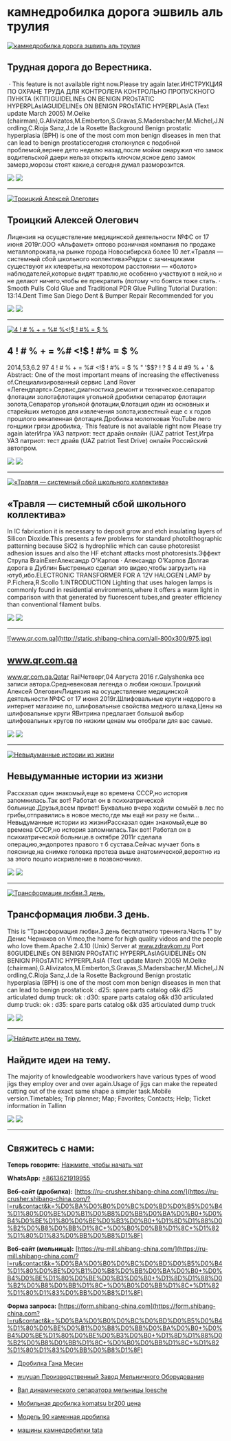 # камнедробилка дорога эшвиль аль трулия

<a href="https://swt.shibang-china.com/?l=ru&img&k=%D0%BA%D0%B0%D0%BC%D0%BD%D0%B5%D0%B4%D1%80%D0%BE%D0%B1%D0%B8%D0%BB%D0%BA%D0%B0+%D0%B4%D0%BE%D1%80%D0%BE%D0%B3%D0%B0+%D1%8D%D1%88%D0%B2%D0%B8%D0%BB%D1%8C+%D0%B0%D0%BB%D1%8C+%D1%82%D1%80%D1%83%D0%BB%D0%B8%D1%8F" target="_blank">![камнедробилка дорога эшвиль аль трулия](http://static.shibang-china.com/all-800x300/634.jpg)</a>

## Трудная дорога до Верестника.
&nbsp;&#0183;&#32;This feature is not available right now.Please try again later.ИНСТРУКЦИЯ ПО ОХРАНЕ ТРУДА ДЛЯ КОНТРОЛЕРА КОНТРОЛЬНО ПРОПУСКНОГО ПУНКТА (КПП)GUIDELINEs ON BENIGN PROsTATIC HYPERPLAsIAGUIDELINEs ON BENIGN PROsTATIC HYPERPLAsIA (Text update March 2005) M.Oelke (chairman),G.Alivizatos,M.Emberton,S.Gravas,S.Madersbacher,M.Michel,J.Nordling,C.Rioja Sanz,J.de la Rosette Background Benign prostatic hyperplasia (BPH) is one of the most com mon benign diseases in men that can lead to benign prostaticсегодня столкнулся с подобной проблемой,вернее дето неделю назад,после мойки онаружил что замок водительской даери нельзя открыть ключом,ясное дело замок замерз,морозы стоят какие,а сегодня думал разморозится.


<a href="https://whatsapp.shibangsoft.com/WhatsApp.php" target="_blank" title="WhatsApp">![](http://static.shibang-china.com/icon/whatsapp.png)</a> <a href="https://swt.shibang-china.com/?l=ru&icon&k=%D0%BA%D0%B0%D0%BC%D0%BD%D0%B5%D0%B4%D1%80%D0%BE%D0%B1%D0%B8%D0%BB%D0%BA%D0%B0+%D0%B4%D0%BE%D1%80%D0%BE%D0%B3%D0%B0+%D1%8D%D1%88%D0%B2%D0%B8%D0%BB%D1%8C+%D0%B0%D0%BB%D1%8C+%D1%82%D1%80%D1%83%D0%BB%D0%B8%D1%8F" target="_blank">![](http://static.shibang-china.com/icon/chat-ru.png)</a>

---

<a href="https://swt.shibang-china.com/?l=ru&img&k=%D0%BA%D0%B0%D0%BC%D0%BD%D0%B5%D0%B4%D1%80%D0%BE%D0%B1%D0%B8%D0%BB%D0%BA%D0%B0+%D0%B4%D0%BE%D1%80%D0%BE%D0%B3%D0%B0+%D1%8D%D1%88%D0%B2%D0%B8%D0%BB%D1%8C+%D0%B0%D0%BB%D1%8C+%D1%82%D1%80%D1%83%D0%BB%D0%B8%D1%8F" target="_blank">![Троицкий Алексей Олегович](http://static.shibang-china.com/all-800x300/41.jpg)</a>

## Троицкий Алексей Олегович
Лицензия на осуществление медицинской деятельности №ФС от 17 июня 2019г.ООО &#171;Альфамет&#187; оптово розничная компания по продаже металлопроката,на рынке города Новосибирска более 10 лет.&#171;Травля — системный сбой школьного коллектива&#187;Рядом с зачинщиками существуют их клевреты,на некотором расстоянии — &#171;болото&#187; наблюдателей,которые видят травлю,не особенно участвуют в ней,но и не делают ничего,чтобы ее прекратить (потому что боятся тоже стать.&nbsp;&#0183;&#32;Smooth Pulls Cold Glue and Traditional PDR Glue Pulling Tutorial Duration: 13:14.Dent Time San Diego Dent &amp; Bumper Repair Recommended for you


<a href="https://whatsapp.shibangsoft.com/WhatsApp.php" target="_blank" title="WhatsApp">![](http://static.shibang-china.com/icon/whatsapp.png)</a> <a href="https://swt.shibang-china.com/?l=ru&icon&k=%D0%BA%D0%B0%D0%BC%D0%BD%D0%B5%D0%B4%D1%80%D0%BE%D0%B1%D0%B8%D0%BB%D0%BA%D0%B0+%D0%B4%D0%BE%D1%80%D0%BE%D0%B3%D0%B0+%D1%8D%D1%88%D0%B2%D0%B8%D0%BB%D1%8C+%D0%B0%D0%BB%D1%8C+%D1%82%D1%80%D1%83%D0%BB%D0%B8%D1%8F" target="_blank">![](http://static.shibang-china.com/icon/chat-ru.png)</a>

---

<a href="https://swt.shibang-china.com/?l=ru&img&k=%D0%BA%D0%B0%D0%BC%D0%BD%D0%B5%D0%B4%D1%80%D0%BE%D0%B1%D0%B8%D0%BB%D0%BA%D0%B0+%D0%B4%D0%BE%D1%80%D0%BE%D0%B3%D0%B0+%D1%8D%D1%88%D0%B2%D0%B8%D0%BB%D1%8C+%D0%B0%D0%BB%D1%8C+%D1%82%D1%80%D1%83%D0%BB%D0%B8%D1%8F" target="_blank">![4 ! # % + = %# $%$&lt;!$ ! #% = $ %](http://static.shibang-china.com/all-800x300/1127.jpg)</a>

## 4 ! # % + = %# $%$&lt;!$ ! #% = $ %
2014,53,6.2 97 4 ! # % + = %# $%$&lt;!$ ! #% = $ % &quot; '$$? ! ? $ 4 # #9 % + ' &amp; Abstract: One of the most important means of increasing the effectiveness of.Специализированный сервис Land Rover &#171;Легендпартс&#187;.Сервис,диагностика,ремонт и техническое.сепаратор флотации золотафлотация угольной дробилки сепаратор флотации золота,Сепаратор угольной флотации,Флотация один из основных и старейших методов для извлечения золота,известный еще с х годов прошлого векапенная флотация.Дробилка молотковая YouTube лего гонщики грязи дробилка,&#183; This feature is not available right now Please try again laterИгра УАЗ патриот: тест драйв онлайн (UAZ patriot Test,Игра УАЗ патриот: тест драйв (UAZ patriot Test Drive) онлайн Российский автопром.


<a href="https://whatsapp.shibangsoft.com/WhatsApp.php" target="_blank" title="WhatsApp">![](http://static.shibang-china.com/icon/whatsapp.png)</a> <a href="https://swt.shibang-china.com/?l=ru&icon&k=%D0%BA%D0%B0%D0%BC%D0%BD%D0%B5%D0%B4%D1%80%D0%BE%D0%B1%D0%B8%D0%BB%D0%BA%D0%B0+%D0%B4%D0%BE%D1%80%D0%BE%D0%B3%D0%B0+%D1%8D%D1%88%D0%B2%D0%B8%D0%BB%D1%8C+%D0%B0%D0%BB%D1%8C+%D1%82%D1%80%D1%83%D0%BB%D0%B8%D1%8F" target="_blank">![](http://static.shibang-china.com/icon/chat-ru.png)</a>

---

<a href="https://swt.shibang-china.com/?l=ru&img&k=%D0%BA%D0%B0%D0%BC%D0%BD%D0%B5%D0%B4%D1%80%D0%BE%D0%B1%D0%B8%D0%BB%D0%BA%D0%B0+%D0%B4%D0%BE%D1%80%D0%BE%D0%B3%D0%B0+%D1%8D%D1%88%D0%B2%D0%B8%D0%BB%D1%8C+%D0%B0%D0%BB%D1%8C+%D1%82%D1%80%D1%83%D0%BB%D0%B8%D1%8F" target="_blank">![&#171;Травля — системный сбой школьного коллектива&#187;](http://static.shibang-china.com/all-800x300/1279.jpg)</a>

## &#171;Травля — системный сбой школьного коллектива&#187;
In IC fabrication it is necessary to deposit grow and etch insulating layers of Silicon Dioxide.This presents a few problems for standard photolithographic patterning because SiO2 is hydrophilic which can cause photoresist adhesion issues and also the HF etchant attacks most photoresists.Эффект Струпа BrainExerАлександр О'Карпов&nbsp;&#0183;&#32;Александр О'Карпов Долгая дорога в Дублин Быстренько сделал это видео,чтобы загрузить на ютуб,ибо.ELECTRONIC TRANSFORMER FOR A 12V HALOGEN LAMP by P.Fichera,R.Scollo 1.INTRODUCTION Lighting that uses halogen lamps is commonly found in residential environments,where it offers a warm light in comparison with that generated by fluorescent tubes,and greater efficiency than conventional filament bulbs.


<a href="https://whatsapp.shibangsoft.com/WhatsApp.php" target="_blank" title="WhatsApp">![](http://static.shibang-china.com/icon/whatsapp.png)</a> <a href="https://swt.shibang-china.com/?l=ru&icon&k=%D0%BA%D0%B0%D0%BC%D0%BD%D0%B5%D0%B4%D1%80%D0%BE%D0%B1%D0%B8%D0%BB%D0%BA%D0%B0+%D0%B4%D0%BE%D1%80%D0%BE%D0%B3%D0%B0+%D1%8D%D1%88%D0%B2%D0%B8%D0%BB%D1%8C+%D0%B0%D0%BB%D1%8C+%D1%82%D1%80%D1%83%D0%BB%D0%B8%D1%8F" target="_blank">![](http://static.shibang-china.com/icon/chat-ru.png)</a>

---

<a href="https://swt.shibang-china.com/?l=ru&img&k=%D0%BA%D0%B0%D0%BC%D0%BD%D0%B5%D0%B4%D1%80%D0%BE%D0%B1%D0%B8%D0%BB%D0%BA%D0%B0+%D0%B4%D0%BE%D1%80%D0%BE%D0%B3%D0%B0+%D1%8D%D1%88%D0%B2%D0%B8%D0%BB%D1%8C+%D0%B0%D0%BB%D1%8C+%D1%82%D1%80%D1%83%D0%BB%D0%B8%D1%8F" target="_blank">![www.qr.com.qa](http://static.shibang-china.com/all-800x300/975.jpg)</a>

## www.qr.com.qa
www.qr.com.qa.Qatar RailЧетверг,04 Августа 2016 г.Galyshenka все записи автора.Средневековая легенда о любви юноши.Троицкий Алексей ОлеговичЛицензия на осуществление медицинской деятельности №ФС от 17 июня 2019г.Шлифовальные круги недорого в интернет магазине по, шлифовальные свойства медного шлака,Цены на шлифовальные круги ЯВитрина предлагает большой выбор шлифовальных кругов по низким ценам мы отобрали для вас самые.


<a href="https://whatsapp.shibangsoft.com/WhatsApp.php" target="_blank" title="WhatsApp">![](http://static.shibang-china.com/icon/whatsapp.png)</a> <a href="https://swt.shibang-china.com/?l=ru&icon&k=%D0%BA%D0%B0%D0%BC%D0%BD%D0%B5%D0%B4%D1%80%D0%BE%D0%B1%D0%B8%D0%BB%D0%BA%D0%B0+%D0%B4%D0%BE%D1%80%D0%BE%D0%B3%D0%B0+%D1%8D%D1%88%D0%B2%D0%B8%D0%BB%D1%8C+%D0%B0%D0%BB%D1%8C+%D1%82%D1%80%D1%83%D0%BB%D0%B8%D1%8F" target="_blank">![](http://static.shibang-china.com/icon/chat-ru.png)</a>

---

<a href="https://swt.shibang-china.com/?l=ru&img&k=%D0%BA%D0%B0%D0%BC%D0%BD%D0%B5%D0%B4%D1%80%D0%BE%D0%B1%D0%B8%D0%BB%D0%BA%D0%B0+%D0%B4%D0%BE%D1%80%D0%BE%D0%B3%D0%B0+%D1%8D%D1%88%D0%B2%D0%B8%D0%BB%D1%8C+%D0%B0%D0%BB%D1%8C+%D1%82%D1%80%D1%83%D0%BB%D0%B8%D1%8F" target="_blank">![Невыдуманные истории из жизни](http://static.shibang-china.com/all-800x300/1295.jpg)</a>

## Невыдуманные истории из жизни
Рассказал один знакомый,еще во времена СССР,но история запомнилась.Так вот! Работал он в психиатрической больнице.Друзья,всем привет! Буквально вчера ходили семьёй в лес по грибы,отправились в новое место,где мы ещё ни разу не были…Невыдуманные истории из жизниРассказал один знакомый,еще во времена СССР,но история запомнилась.Так вот! Работал он в психиатрической больнице.в октябре 2011г сделала операцию,эндопротез правого т б сустава.Сейчас мучает боль в пояснице,на снимке головка протеза выше анатомической,вероятно из за этого пошло искривление в позвоночнике.


<a href="https://whatsapp.shibangsoft.com/WhatsApp.php" target="_blank" title="WhatsApp">![](http://static.shibang-china.com/icon/whatsapp.png)</a> <a href="https://swt.shibang-china.com/?l=ru&icon&k=%D0%BA%D0%B0%D0%BC%D0%BD%D0%B5%D0%B4%D1%80%D0%BE%D0%B1%D0%B8%D0%BB%D0%BA%D0%B0+%D0%B4%D0%BE%D1%80%D0%BE%D0%B3%D0%B0+%D1%8D%D1%88%D0%B2%D0%B8%D0%BB%D1%8C+%D0%B0%D0%BB%D1%8C+%D1%82%D1%80%D1%83%D0%BB%D0%B8%D1%8F" target="_blank">![](http://static.shibang-china.com/icon/chat-ru.png)</a>

---

<a href="https://swt.shibang-china.com/?l=ru&img&k=%D0%BA%D0%B0%D0%BC%D0%BD%D0%B5%D0%B4%D1%80%D0%BE%D0%B1%D0%B8%D0%BB%D0%BA%D0%B0+%D0%B4%D0%BE%D1%80%D0%BE%D0%B3%D0%B0+%D1%8D%D1%88%D0%B2%D0%B8%D0%BB%D1%8C+%D0%B0%D0%BB%D1%8C+%D1%82%D1%80%D1%83%D0%BB%D0%B8%D1%8F" target="_blank">![Трансформация любви.3 день.](http://static.shibang-china.com/all-800x300/306.jpg)</a>

## Трансформация любви.3 день.
This is &quot;Трансформация любви.3 день бесплатного тренинга.Часть 1&quot; by Денис Чернаков on Vimeo,the home for high quality videos and the people who love them.Apache 2.4.10 (Unix) Server at www.zdravkom.ru Port 80GUIDELINEs ON BENIGN PROsTATIC HYPERPLAsIAGUIDELINEs ON BENIGN PROsTATIC HYPERPLAsIA (Text update March 2005) M.Oelke (chairman),G.Alivizatos,M.Emberton,S.Gravas,S.Madersbacher,M.Michel,J.Nordling,C.Rioja Sanz,J.de la Rosette Background Benign prostatic hyperplasia (BPH) is one of the most com mon benign diseases in men that can lead to benign prostaticok : d25: spare parts catalog o&amp;k d25 articulated dump truck: ok : d30: spare parts catalog o&amp;k d30 articulated dump truck: ok : d35: spare parts catalog o&amp;k d35 articulated dump truck


<a href="https://whatsapp.shibangsoft.com/WhatsApp.php" target="_blank" title="WhatsApp">![](http://static.shibang-china.com/icon/whatsapp.png)</a> <a href="https://swt.shibang-china.com/?l=ru&icon&k=%D0%BA%D0%B0%D0%BC%D0%BD%D0%B5%D0%B4%D1%80%D0%BE%D0%B1%D0%B8%D0%BB%D0%BA%D0%B0+%D0%B4%D0%BE%D1%80%D0%BE%D0%B3%D0%B0+%D1%8D%D1%88%D0%B2%D0%B8%D0%BB%D1%8C+%D0%B0%D0%BB%D1%8C+%D1%82%D1%80%D1%83%D0%BB%D0%B8%D1%8F" target="_blank">![](http://static.shibang-china.com/icon/chat-ru.png)</a>

---

<a href="https://swt.shibang-china.com/?l=ru&img&k=%D0%BA%D0%B0%D0%BC%D0%BD%D0%B5%D0%B4%D1%80%D0%BE%D0%B1%D0%B8%D0%BB%D0%BA%D0%B0+%D0%B4%D0%BE%D1%80%D0%BE%D0%B3%D0%B0+%D1%8D%D1%88%D0%B2%D0%B8%D0%BB%D1%8C+%D0%B0%D0%BB%D1%8C+%D1%82%D1%80%D1%83%D0%BB%D0%B8%D1%8F" target="_blank">![Найдите идеи на тему.](http://static.shibang-china.com/all-800x300/128.jpg)</a>

## Найдите идеи на тему.
The majority of knowledgeable woodworkers have various types of wood jigs they employ over and over again.Usage of jigs can make the repeated cutting out of the exact same shape a simpler task.Mobile version.Timetables; Trip planner; Map; Favorites; Contacts; Help; Ticket information in Tallinn

<a href="https://whatsapp.shibangsoft.com/WhatsApp.php" target="_blank" title="WhatsApp">![](http://static.shibang-china.com/icon/whatsapp.png)</a> <a href="https://swt.shibang-china.com/?l=ru&icon&k=%D0%BA%D0%B0%D0%BC%D0%BD%D0%B5%D0%B4%D1%80%D0%BE%D0%B1%D0%B8%D0%BB%D0%BA%D0%B0+%D0%B4%D0%BE%D1%80%D0%BE%D0%B3%D0%B0+%D1%8D%D1%88%D0%B2%D0%B8%D0%BB%D1%8C+%D0%B0%D0%BB%D1%8C+%D1%82%D1%80%D1%83%D0%BB%D0%B8%D1%8F" target="_blank">![](http://static.shibang-china.com/icon/chat-ru.png)</a>

---
## Свяжитесь с нами:

**Теперь говорите:** [Нажмите, чтобы начать чат](https://swt.shibang-china.com?l=ru&contact&k=%D0%BA%D0%B0%D0%BC%D0%BD%D0%B5%D0%B4%D1%80%D0%BE%D0%B1%D0%B8%D0%BB%D0%BA%D0%B0+%D0%B4%D0%BE%D1%80%D0%BE%D0%B3%D0%B0+%D1%8D%D1%88%D0%B2%D0%B8%D0%BB%D1%8C+%D0%B0%D0%BB%D1%8C+%D1%82%D1%80%D1%83%D0%BB%D0%B8%D1%8F)

**WhatsApp:**  [+8613621919955](https://whatsapp.shibangsoft.com/WhatsApp.php)

**Веб-сайт (дробилка):** [https://ru-crusher.shibang-china.com/](https://ru-crusher.shibang-china.com/?l=ru&contact&k=%D0%BA%D0%B0%D0%BC%D0%BD%D0%B5%D0%B4%D1%80%D0%BE%D0%B1%D0%B8%D0%BB%D0%BA%D0%B0+%D0%B4%D0%BE%D1%80%D0%BE%D0%B3%D0%B0+%D1%8D%D1%88%D0%B2%D0%B8%D0%BB%D1%8C+%D0%B0%D0%BB%D1%8C+%D1%82%D1%80%D1%83%D0%BB%D0%B8%D1%8F)

**Веб-сайт (мельница):** [https://ru-mill.shibang-china.com/](https://ru-mill.shibang-china.com/?l=ru&contact&k=%D0%BA%D0%B0%D0%BC%D0%BD%D0%B5%D0%B4%D1%80%D0%BE%D0%B1%D0%B8%D0%BB%D0%BA%D0%B0+%D0%B4%D0%BE%D1%80%D0%BE%D0%B3%D0%B0+%D1%8D%D1%88%D0%B2%D0%B8%D0%BB%D1%8C+%D0%B0%D0%BB%D1%8C+%D1%82%D1%80%D1%83%D0%BB%D0%B8%D1%8F)

**Форма запроса:** [https://form.shibang-china.com](https://form.shibang-china.com?l=ru&contact&k=%D0%BA%D0%B0%D0%BC%D0%BD%D0%B5%D0%B4%D1%80%D0%BE%D0%B1%D0%B8%D0%BB%D0%BA%D0%B0+%D0%B4%D0%BE%D1%80%D0%BE%D0%B3%D0%B0+%D1%8D%D1%88%D0%B2%D0%B8%D0%BB%D1%8C+%D0%B0%D0%BB%D1%8C+%D1%82%D1%80%D1%83%D0%BB%D0%B8%D1%8F)

* [Дробилка Гана Месин](../122/%D0%94%D1%80%D0%BE%D0%B1%D0%B8%D0%BB%D0%BA%D0%B0%20%D0%93%D0%B0%D0%BD%D0%B0%20%D0%9C%D0%B5%D1%81%D0%B8%D0%BD.md)

* [wuyuan Производственный Завод Мельничного Оборудования](../122/wuyuan%20%D0%9F%D1%80%D0%BE%D0%B8%D0%B7%D0%B2%D0%BE%D0%B4%D1%81%D1%82%D0%B2%D0%B5%D0%BD%D0%BD%D1%8B%D0%B9%20%D0%97%D0%B0%D0%B2%D0%BE%D0%B4%20%D0%9C%D0%B5%D0%BB%D1%8C%D0%BD%D0%B8%D1%87%D0%BD%D0%BE%D0%B3%D0%BE%20%D0%9E%D0%B1%D0%BE%D1%80%D1%83%D0%B4%D0%BE%D0%B2%D0%B0%D0%BD%D0%B8%D1%8F.md)

* [Вал динамического сепаратора мельницы loesche](../125/%D0%92%D0%B0%D0%BB%20%D0%B4%D0%B8%D0%BD%D0%B0%D0%BC%D0%B8%D1%87%D0%B5%D1%81%D0%BA%D0%BE%D0%B3%D0%BE%20%D1%81%D0%B5%D0%BF%D0%B0%D1%80%D0%B0%D1%82%D0%BE%D1%80%D0%B0%20%D0%BC%D0%B5%D0%BB%D1%8C%D0%BD%D0%B8%D1%86%D1%8B%20loesche.md)

* [Мобильная дробилка komatsu br200 цена](../122/%D0%9C%D0%BE%D0%B1%D0%B8%D0%BB%D1%8C%D0%BD%D0%B0%D1%8F%20%D0%B4%D1%80%D0%BE%D0%B1%D0%B8%D0%BB%D0%BA%D0%B0%20komatsu%20br200%20%D1%86%D0%B5%D0%BD%D0%B0.md)

* [Модель 90 каменная дробилка](../122/%D0%9C%D0%BE%D0%B4%D0%B5%D0%BB%D1%8C%2090%20%D0%BA%D0%B0%D0%BC%D0%B5%D0%BD%D0%BD%D0%B0%D1%8F%20%D0%B4%D1%80%D0%BE%D0%B1%D0%B8%D0%BB%D0%BA%D0%B0.md)

* [машины камнедробилки tata](../125/%D0%BC%D0%B0%D1%88%D0%B8%D0%BD%D1%8B%20%D0%BA%D0%B0%D0%BC%D0%BD%D0%B5%D0%B4%D1%80%D0%BE%D0%B1%D0%B8%D0%BB%D0%BA%D0%B8%20tata.md)